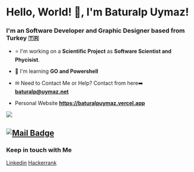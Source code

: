 # Hello, World! 👋, I'm **Baturalp Uymaz**!

### I'm an Software Developer and Graphic Designer based from Turkey 🇹🇷

- ⭐ I'm working on a **Scientific Project** as **Software Scientist and Phycisist**.

- 🌱 I'm learning **GO and Powershell**

- ✉ Need to Contact Me or Help? Contact from here➡️ **baturalp@uymaz.net**
- Personal Website **https://baturalpuymaz.vercel.app**
<p>
<img align='top' src="https://github-readme-stats.vercel.app/api?username=baturalpuymaz&show_icons=true&theme=radical"">

[![Mail Badge](https://img.shields.io/badge/-baturalp@uymaz.net-black?style=for-the-badge&logo=gmail)](mailto:baturalpuymaz.net)
---

<h3>Keep in touch with Me</h3>
<a href="https://linkedin.com/in/baturalpuymaz">Linkedin</a>
<a href="https://hackerrank.com/baturalpuymaz">Hackerrank</a>

